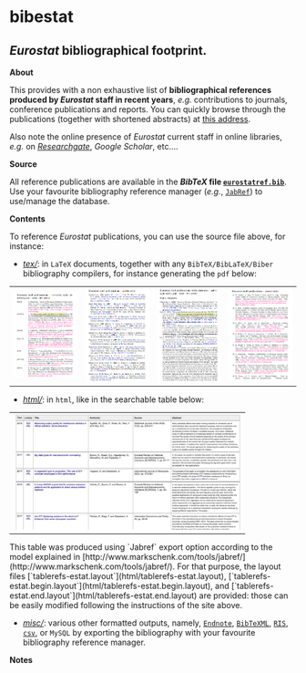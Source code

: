 bibestat
======

_Eurostat_ bibliographical footprint.
---

**About**

This provides with a non exhaustive list of **bibliographical references produced by _Eurostat_ staff in recent years**, _e.g._ contributions to journals, conference publications and reports. You can quickly browse through the publications (together with shortened abstracts) at [this address](https://raw.githack.com/eurostat/bibestat/master/html/eurostatref.html). 

Also note the online presence of _Eurostat_ current staff in online libraries, _e.g._ on [_Researchgate_](https://www.researchgate.net/institution/European_Commission/department/Eurostat_ESTAT), _Google Scholar_, etc.... 

**Source**

All reference publications are available in the **_BibTeX_ file [`eurostatref.bib`](eurostatref.bib)**. Use your favourite bibliography reference manager (_e.g._, [`JabRef`](http://www.jabref.org)) to use/manage the database.

**Contents**

To reference _Eurostat_ publications, you can use the source file above, for instance:

* [*tex/*](tex): in `LaTeX` documents, together with any `BibTeX/BibLaTeX/Biber` bibliography compilers, for instance generating the `pdf` below: 
<table>
<tr>
<td><kbd><a href="https://raw.githack.com/eurostat/bibestat/master/tex/alphaynt-cite.pdf"><img src="docs/alphaydnt.png" alt="alphabetic style, descending year - name - title order" width="240"></a></kbd></td>
<td><kbd><a href="https://raw.githack.com/eurostat/bibestat/master/tex/apalike-cite.pdf"><img src="docs/apalike.png" alt="apalike style" width="240"></a></kbd></td>
<td><kbd><a href="https://raw.githack.com/eurostat/bibestat/master/tex/authoryear-cite.pdf"><img src="docs/authoryear.png" alt="authoryear style, year - name - title order" width="240"></a></kbd></td>
<td><kbd><a href="https://raw.githack.com/eurostat/bibestat/master/tex/plainurl-cite.pdf"><img src="docs/plainurl.png" alt="plainurl style" width="240"></a></kbd></td>
</tr>
</table>

* [*html/*](html): in `html`, like in the searchable table below: 
<table>
<tr>
<td><kbd><a href="https://raw.githack.com/eurostat/bibestat/master/html/eurostatref.html"><img src="docs/html.png" alt="html table" width="400"></a></kbd></td>
</tr>
</table>
  This table was produced using `Jabref` export option according to the model explained in [http://www.markschenk.com/tools/jabref/](http://www.markschenk.com/tools/jabref/). For that purpose, the layout files [`tablerefs-estat.layout`](html/tablerefs-estat.layout), [`tablerefs-estat.begin.layout`](html/tablerefs-estat.begin.layout), and [`tablerefs-estat.end.layout`](html/tablerefs-estat.end.layout) are provided: those can be easily modified following the instructions of the site above. 

*  [*misc/*](misc): various other  formatted outputs, namely, [`Endnote`](misc/eurostatref.txt), [`BibTeXML`](misc/eurostatref.xml), [`RIS`](misc/eurostatref.ris), [`csv`](misc/eurostatref.csv), or `MySQL` by exporting the bibliography with your favourite bibliography reference manager. 

**Notes**


